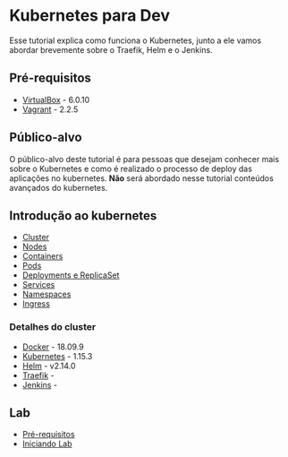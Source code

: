 # Kubernetes para Dev

Esse tutorial explica como funciona o Kubernetes, junto a ele vamos abordar brevemente sobre o Traefik, Helm e o Jenkins.

## Pré-requisitos
* [VirtualBox](https://www.virtualbox.org/wiki/Download_Old_Builds_6_0) - 6.0.10
* [Vagrant](https://releases.hashicorp.com/vagrant/) - 2.2.5


## Público-alvo

O público-alvo deste tutorial é para pessoas que desejam conhecer mais sobre o Kubernetes e como é realizado o processo de deploy das aplicações no kubernetes. **Não** será abordado nesse tutorial conteúdos avançados do kubernetes.

## Introdução ao kubernetes
* [Cluster](k8s/01-cluster.md)
* [Nodes](k8s/02-nodes.md)
* [Containers](k8s/03-containers.md)
* [Pods](k8s/04-pods.md)
* [Deployments e ReplicaSet](k8s/05-deploy-replica.md)
* [Services](k8s/06-services.md)
* [Namespaces](k8s/07-namespaces.md)
* [Ingress](k8s/08-ingress.md)

### Detalhes do cluster

* [Docker](https://github.com/docker/docker-ce) - 18.09.9
* [Kubernetes](https://github.com/kubernetes/kubernetes) - 1.15.3
* [Helm](https://github.com/helm/helm) - v2.14.0
* [Traefik](https://github.com/containous/traefik) - 
* [Jenkins](https://jenkins.io) - 

## Lab

* [Pré-requisitos](docs/01-requisitos.md)
* [Iniciando Lab](docs/02-iniciando-lab.md)
